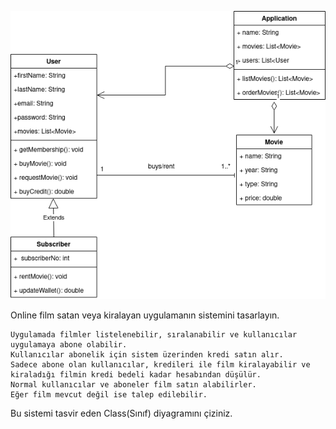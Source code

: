 ![](images/movie.png)

Online film satan veya kiralayan uygulamanın sistemini tasarlayın.

    Uygulamada filmler listelenebilir, sıralanabilir ve kullanıcılar uygulamaya abone olabilir.
    Kullanıcılar abonelik için sistem üzerinden kredi satın alır.
    Sadece abone olan kullanıcılar, kredileri ile film kiralayabilir ve kiraladığı filmin kredi bedeli kadar hesabından düşülür.
    Normal kullanıcılar ve aboneler film satın alabilirler.
    Eğer film mevcut değil ise talep edilebilir.

Bu sistemi tasvir eden Class(Sınıf) diyagramını çiziniz.